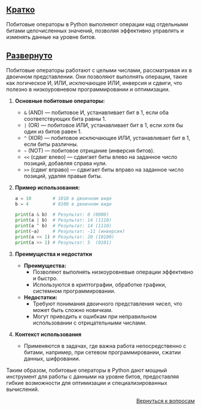 ## <u>Кратко</u>

Побитовые операторы в Python выполняют операции над отдельными битами целочисленных значений, позволяя эффективно
управлять и изменять данные на уровне битов.

## <u>Развернуто</u>

Побитовые операторы работают с целыми числами, рассматривая их в двоичном представлении. Они позволяют выполнять
операции, такие как логическое И, ИЛИ, исключающее ИЛИ, инверсия и сдвиги, что полезно в низкоуровневом программировании
и оптимизации.

1. **Основные побитовые операторы:**
    - `&` (AND) — побитовое И, устанавливает бит в 1, если оба соответствующих бита равны 1.
    - `|` (OR) — побитовое ИЛИ, устанавливает бит в 1, если хотя бы один из битов равен 1.
    - `^` (XOR) — побитовое исключающее ИЛИ, устанавливает бит в 1, если биты различны.
    - `~` (NOT) — побитовое отрицание (инверсия битов).
    - `<<` (сдвиг влево) — сдвигает биты влево на заданное число позиций, добавляя справа нули.
    - `>>` (сдвиг вправо) — сдвигает биты вправо на заданное число позиций, удаляя правые биты.

2. **Пример использования:**
    ```python
    a = 10        # 1010 в двоичном виде
    b = 4         # 0100 в двоичном виде

    print(a & b)  # Результат: 0 (0000)
    print(a | b)  # Результат: 14 (1110)
    print(a ^ b)  # Результат: 14 (1110)
    print(~a)     # Результат: -11 (инверсия)
    print(a << 1) # Результат: 20 (10100)
    print(a >> 1) # Результат: 5  (0101)
    ```

3. **Преимущества и недостатки**
    - **Преимущества:**
        - Позволяют выполнять низкоуровневые операции эффективно и быстро.
        - Используются в криптографии, обработке графики, системном программировании.
    - **Недостатки:**
        - Требуют понимания двоичного представления чисел, что может быть сложно новичкам.
        - Могут приводить к ошибкам при неправильном использовании с отрицательными числами.

4. **Контекст использования**
    - Применяются в задачах, где важна работа непосредственно с битами, например, при сетевом программировании, сжатии
      данных, шифровании.

Таким образом, побитовые операторы в Python дают мощный инструмент для работы с данными на уровне битов, предоставляя
гибкие возможности для оптимизации и специализированных вычислений.

<div align="right">

[Вернуться к вопросам](../Вопросы.md)

</div>
